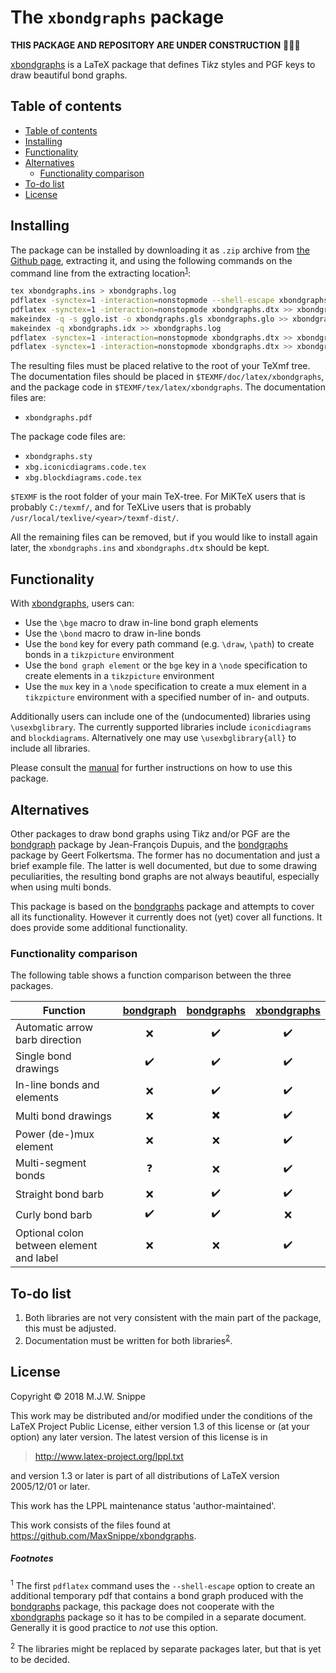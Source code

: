 The `xbondgraphs` package
=========================
**THIS PACKAGE AND REPOSITORY ARE UNDER CONSTRUCTION** :hammer::construction_worker::wrench:

[xbondgraphs] is a LaTeX package that defines Ti*k*z styles and PGF keys to draw beautiful bond graphs.

## Table of contents
<!-- MDTOC maxdepth:2 firsth1:2 numbering:0 flatten:0 bullets:1 updateOnSave:1 -->

- [Table of contents](#table-of-contents)   
- [Installing](#installing)   
- [Functionality](#functionality)   
- [Alternatives](#alternatives)   
   - [Functionality comparison](#functionality-comparison)   
- [To-do list](#to-do-list)   
- [License](#license)   

<!-- /MDTOC -->

## Installing
The package can be installed by downloading it as `.zip` archive from [the Github page][xbondgraphs], extracting it, and using the following commands on the command line from the extracting location<sup>[1](#footnote1)</sup>:

``` bash
tex xbondgraphs.ins > xbondgraphs.log
pdflatex -synctex=1 -interaction=nonstopmode --shell-escape xbondgraphs.dtx >> xbondgraphs.log
pdflatex -synctex=1 -interaction=nonstopmode xbondgraphs.dtx >> xbondgraphs.log
makeindex -q -s gglo.ist -o xbondgraphs.gls xbondgraphs.glo >> xbondgraphs.log
makeindex -q xbondgraphs.idx >> xbondgraphs.log
pdflatex -synctex=1 -interaction=nonstopmode xbondgraphs.dtx >> xbondgraphs.log
pdflatex -synctex=1 -interaction=nonstopmode xbondgraphs.dtx >> xbondgraphs.log
```

The resulting files must be placed relative to the root of your TeXmf tree. The documentation files should be placed in `$TEXMF/doc/latex/xbondgraphs`, and the package code in `$TEXMF/tex/latex/xbondgraphs`. The documentation files are:
* `xbondgraphs.pdf`

The package code files are:
* `xbondgraphs.sty`
* `xbg.iconicdiagrams.code.tex`
* `xbg.blockdiagrams.code.tex`

`$TEXMF` is the root folder of your main TeX-tree. For MiKTeX users that is probably `C:/texmf/`, and for TeXLive users that is probably `/usr/local/texlive/<year>/texmf-dist/`.

All the remaining files can be removed, but if you would like to install again later, the `xbondgraphs.ins` and `xbondgraphs.dtx` should be kept.

## Functionality
With [xbondgraphs], users can:
* Use the `\bge` macro to draw in-line bond graph elements
* Use the `\bond` macro to draw in-line bonds
* Use the `bond` key for every path command (e.g. `\draw`, `\path`) to create bonds in a `tikzpicture` environment
* Use the `bond graph element` or the `bge` key in a `\node` specification to create elements in a `tikzpicture` environment
* Use the `mux` key in a `\node` specification to create a mux element in a `tikzpicture` environment with a specified number of in- and outputs.

Additionally users can include one of the (undocumented) libraries using `\usexbglibrary`. The currently supported libraries include `iconicdiagrams` and `blockdiagrams`. Alternatively one may use `\usexbglibrary{all}` to include all libraries.

Please consult the [manual](./doc/latex/xbondgraphs/xbondgraphs.pdf) for further instructions on how to use this package.

## Alternatives
Other packages to draw bond graphs using Ti*k*z and/or PGF are the [bondgraph] package by Jean-François Dupuis, and the [bondgraphs] package by Geert Folkertsma. The former has no documentation and just a brief example file. The latter is well documented, but due to some drawing peculiarities, the resulting bond graphs are not always beautiful, especially when using multi bonds.

This package is based on the [bondgraphs] package and attempts to cover all its functionality. However it currently does not (yet) cover all functions. It does provide some additional functionality.

### Functionality comparison
The following table shows a function comparison between the three packages.

Function                                 | [bondgraph]       | [bondgraphs]              | [xbondgraphs]
-----------------------------------------|:------------------:|:------------------------:|:------------------:
Automatic arrow barb direction           | :x:                | :heavy_check_mark:       | :heavy_check_mark:
Single bond drawings                     | :heavy_check_mark: | :heavy_check_mark:       | :heavy_check_mark:
In-line bonds and elements               | :x:                | :heavy_check_mark:       | :heavy_check_mark:
Multi bond drawings                      | :x:                | :heavy_multiplication_x: | :heavy_check_mark:
Power (de-)mux element                   | :x:                | :x:                      | :heavy_check_mark:
Multi-segment bonds                      | :question:         | :x:                      | :heavy_check_mark:
Straight bond barb                       | :x:                | :heavy_check_mark:       | :heavy_check_mark:
Curly bond barb                          | :heavy_check_mark: | :heavy_check_mark:       | :x:
Optional colon between element and label | :x:                | :x:                      | :heavy_check_mark:


## To-do list
1. Both libraries are not very consistent with the main part of the package, this must be adjusted.
2. Documentation must be written for both libraries<sup>[2](#footnote2)</sup>.

## License
Copyright &copy; 2018 M.J.W. Snippe

This work may be distributed and/or modified under the
conditions of the LaTeX Project Public License, either version 1.3
of this license or (at your option) any later version.
The latest version of this license is in

> http://www.latex-project.org/lppl.txt

and version 1.3 or later is part of all distributions of LaTeX
version 2005/12/01 or later.

This work has the LPPL maintenance status 'author-maintained'.

This work consists of the files found at https://github.com/MaxSnippe/xbondgraphs.

##### Footnotes
<a name="footnote1"></a><sup>1</sup> The first `pdflatex` command uses the `--shell-escape` option to create an additional temporary pdf that contains a bond graph produced with the [bondgraphs] package, this package does not cooperate with the [xbondgraphs] package so it has to be compiled in a separate document. Generally it is good practice to *not* use this option. 

<a name="footnote2"></a><sup>2</sup> The libraries might be replaced by separate packages later, but that is yet to be decided.

[bondgraph]: https://ctan.org/pkg/bondgraph
[bondgraphs]: https://ctan.org/pkg/bondgraphs
[xbondgraphs]: https://github.com/MaxSnippe/xbondgraphs
